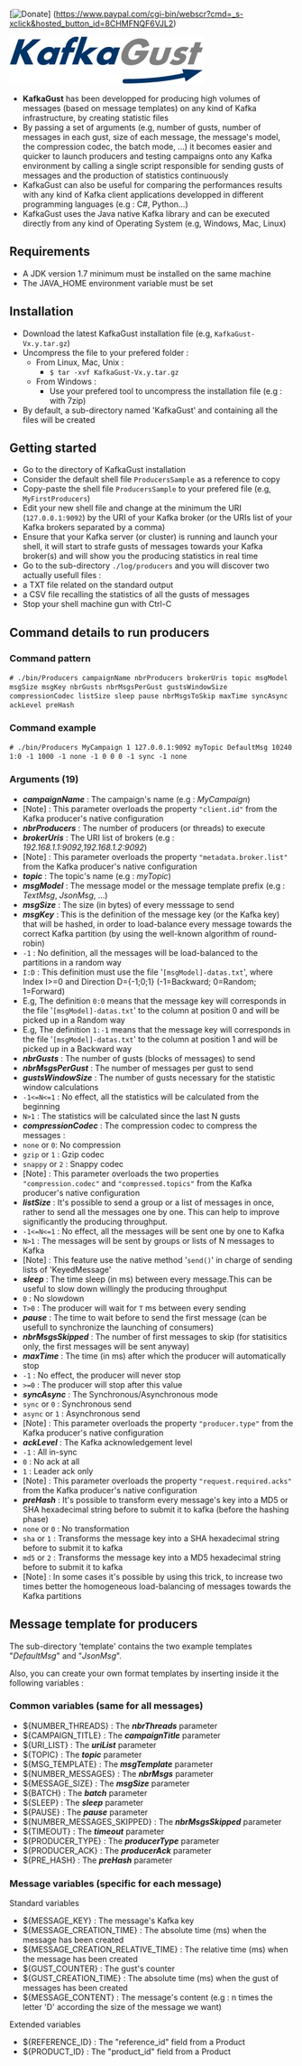 [![Donate](https://www.paypalobjects.com/en_US/i/btn/btn_donateCC_LG.gif "Donate for KafkaGust")]
(https://www.paypal.com/cgi-bin/webscr?cmd=_s-xclick&hosted_button_id=8CHMFNQF6VJL2)

![](/KafkaGust.png "KafkaGust")

* **KafkaGust** has been developped for producing high volumes of messages (based on message templates) on any kind of Kafka infrastructure, by creating statistic files
* By passing a set of arguments (e.g, number of gusts, number of messages in each gust, size of each message, the message's model, the compression codec, the batch mode, ...) it becomes easier and quicker to launch producers and testing campaigns onto any Kafka environment by calling a single script responsible for sending gusts of messages and the production of statistics continuously
* KafkaGust can also be useful for comparing the performances results with any kind of Kafka client applications developped in different programming languages (e.g : C#, Python...)
* KafkaGust uses the Java native Kafka library and can be executed directly from any kind of Operating System (e.g, Windows, Mac, Linux)

## Requirements
* A JDK version 1.7 minimum must be installed on the same machine
* The JAVA_HOME environment variable must be set

## Installation
* Download the latest KafkaGust installation file (e.g, `KafkaGust-Vx.y.tar.gz`)
* Uncompress the file to your prefered folder :
  * From Linux, Mac, Unix :
    * ```$ tar -xvf KafkaGust-Vx.y.tar.gz```
  * From Windows :
    * Use your prefered tool to uncompress the installation file (e.g : with 7zip)
* By default, a sub-directory named 'KafkaGust' and containing all the files will be created

## Getting started
* Go to the directory of KafkaGust installation
* Consider the default shell file `ProducersSample` as a reference to copy
* Copy-paste the shell file `ProducersSample` to your prefered file (e.g, `MyFirstProducers`)
* Edit your new shell file and change at the minimum the URI (`127.0.0.1:9092`) by the URI of your Kafka broker (or the URIs list of your Kafka brokers separated by a comma)
* Ensure that your Kafka server (or cluster) is running and launch your shell, it will start to strafe gusts of messages towards your Kafka broker(s) and will show you the producing statistics in real time
* Go to the sub-directory `./log/producers` and you will discover two actually usefull files :
 * a TXT file related on the standard output
 * a CSV file recalling the statistics of all the gusts of messages
* Stop your shell machine gun with Ctrl-C

## Command details to run producers
### Command pattern
```
# ./bin/Producers campaignName nbrProducers brokerUris topic msgModel msgSize msgKey nbrGusts nbrMsgsPerGust gustsWindowSize compressionCodec listSize sleep pause nbrMsgsToSkip maxTime syncAsync ackLevel preHash
```
### Command example
```
# ./bin/Producers MyCampaign 1 127.0.0.1:9092 myTopic DefaultMsg 10240 1:0 -1 1000 -1 none -1 0 0 0 -1 sync -1 none
```

### Arguments (19)
* ***campaignName*** : The campaign's name (e.g : *MyCampaign*)
 * [Note] : This parameter overloads the property `"client.id"` from the Kafka producer's native configuration
* ***nbrProducers*** : The number of producers (or threads) to execute
* ***brokerUris*** : The URI list of brokers (e.g : *192.168.1.1:9092,192.168.1.2:9092*)
 * [Note] : This parameter overloads the property `"metadata.broker.list"` from the Kafka producer's native configuration
* ***topic*** : The topic's name (e.g : *myTopic*)
* ***msgModel*** : The message model or the message template prefix (e.g : *TextMsg*, *JsonMsg*, ...)
* ***msgSize*** : The size (in bytes) of every messsage to send
* ***msgKey*** : This is the definition of the message key (or the Kafka key) that will be hashed, in order to load-balance every message towards the correct Kafka partition (by using the well-known algorithm of round-robin)
 * `-1` : No definition, all the messages will be load-balanced to the partitions in a random way
 * `I:D` : This definition must use the file '`[msgModel]-datas.txt`', where Index I>=0 and Direction D={-1;0;1} (-1=Backward; 0=Random; 1=Forward)
 * E.g, The definition `0:0` means that the message key will corresponds in the file '`[msgModel]-datas.txt`' to the column at position 0 and will be picked up in a Random way
 * E.g, The definition `1:-1` means that the message key will corresponds in the file '`[msgModel]-datas.txt`' to the column at position 1 and will be picked up in a Backward way
* ***nbrGusts*** : The number of gusts (blocks of messages) to send
* ***nbrMsgsPerGust*** : The number of messages per gust to send
* ***gustsWindowSize*** :  The number of gusts necessary for the statistic window calculations
 * `-1<=N<=1` : No effect, all the statistics will be calculated from the beginning
 * `N>1` : The statistics will be calculated since the last N gusts
* ***compressionCodec*** : The compression codec to compress the messages :
 * `none` or `0`: No compression
 * `gzip` or `1` : Gzip codec
 * `snappy` or `2` : Snappy codec
 * [Note] : This parameter overloads the two properties `"compression.codec"` and `"compressed.topics"` from the Kafka producer's native configuration
* ***listSize*** : It's possible to send a group or a list of messages in once, rather to send all the messages one by one. This can help to improve significantly the producing throughput.
 * `-1<=N<=1` : No effect, all the messages will be sent one by one to Kafka
 * `N>1` : The messages will be sent by groups or lists of N messages to Kafka
 * [Note] : This feature use the native method '`send()`' in charge of sending lists of 'KeyedMessage'
* ***sleep*** : The time sleep (in ms) between every message.This can be useful to slow down willingly the producing throughput
 * `0` : No slowdown
 * `T>0` : The producer will wait for `T` ms between every sending
* ***pause*** : The time to wait before to send the first message (can be usefull to synchronize the launching of consumers)
* ***nbrMsgsSkipped*** : The number of first messages to skip (for statisitics only, the first messages will be sent anyway)
* ***maxTime*** : The time (in ms) after which the producer will automatically stop
 * `-1` : No effect, the producer will never stop
 * `>=0` : The producer will stop after this value
* ***syncAsync*** : The Synchronous/Asynchronous mode
 * `sync` or `0` : Synchronous send
 * `async` or `1` : Asynchronous send
 * [Note] : This parameter overloads the property `"producer.type"` from the Kafka producer's native configuration
* ***ackLevel*** : The Kafka acknowledgement level
 * `-1` : All in-sync
 * `0` : No ack at all
 * `1` : Leader ack only
 * [Note] : This parameter overloads the property `"request.required.acks"` from the Kafka producer's native configuration
* ***preHash*** : It's possible to transform every message's key into a MD5 or SHA hexadecimal string before to submit it to kafka (before the hashing phase)
 * `none` or `0` : No transformation
 * `sha` or `1` : Transforms the message key into a SHA hexadecimal string before to submit it to kafka
 * `md5` or `2` : Transforms the message key into a MD5 hexadecimal string before to submit it to kafka
 * [Note] : In some cases it's possible by using this trick, to increase two times better the homogeneous load-balancing of messages towards the Kafka partitions


## Message template for producers
The sub-directory 'template' contains the two example templates "*DefaultMsg*" and "*JsonMsg*".

Also, you can create your own format templates by inserting inside it the following variables :

### Common variables (same for all messages)
* ${NUMBER_THREADS} : The ***nbrThreads*** parameter
* ${CAMPAIGN_TITLE} : The ***campaignTitle*** parameter
* ${URI_LIST} : The ***uriList*** parameter
* ${TOPIC} : The ***topic*** parameter
* ${MSG_TEMPLATE} : The ***msgTemplate*** parameter
* ${NUMBER_MESSAGES} : The ***nbrMsgs*** parameter
* ${MESSAGE_SIZE} : The ***msgSize*** parameter
* ${BATCH} : The ***batch*** parameter
* ${SLEEP} : The ***sleep*** parameter
* ${PAUSE} : The ***pause*** parameter
* ${NUMBER_MESSAGES_SKIPPED} : The ***nbrMsgsSkipped*** parameter
* ${TIMEOUT} : The ***timeout*** parameter
* ${PRODUCER_TYPE} : The ***producerType*** parameter
* ${PRODUCER_ACK} : The ***producerAck*** parameter
* ${PRE_HASH} : The ***preHash*** parameter

### Message variables (specific for each message)
Standard variables
* ${MESSAGE_KEY} : The message's Kafka key
* ${MESSAGE_CREATION_TIME} : The absolute time (ms) when the message has been created
* ${MESSAGE_CREATION_RELATIVE_TIME} : The relative time (ms) when the message has been created
* ${GUST_COUNTER} : The gust's counter
* ${GUST_CREATION_TIME} : The absolute time (ms) when the gust of messages has been created
* ${MESSAGE_CONTENT} : The message's content (e.g : n times the letter 'D' according the size of the message we want)

Extended variables
* ${REFERENCE_ID} : The "reference_id" field from a Product
* ${PRODUCT_ID} : The "product_id" field from a Product
